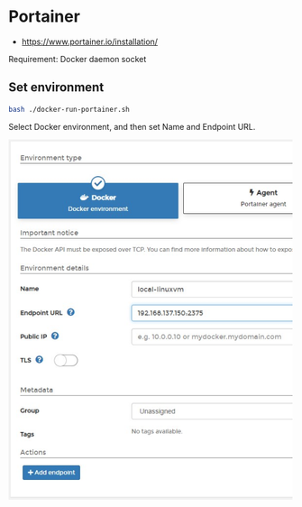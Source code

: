 # Portainer

- https://www.portainer.io/installation/

Requirement: Docker daemon socket

## Set environment

```bash
bash ./docker-run-portainer.sh
```

Select Docker environment, and then set Name and Endpoint URL.

![portainer-endpoint](/docs/images/portainer-add-endpoint.jpg)
